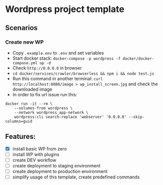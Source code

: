 # Wordpress project template

## Scenarios

### Create new WP

* Copy `.example.env` to `.env` and set variables
* Start docker stack: `docker-compose -p wordpress -f docker/docker-compose.yml up -d`
* Check `http://0.0.0.0` in browser
* `cd docker/services/crawler/browserless && npm i && node test.js`
* Run this command in another terminal: `curl http://localhost:8080/image > wp_install_screen.jpg` and check the downloaded image
* In order to fix url issue run this:
```
docker run -it --rm \                                        
    --volumes-from wordpress \
    --network wordpress_app-network \
    wordpress:cli search-replace 'webserver' '0.0.0.0' --skip-columns=guid
```

## Features:

- [x] install basic WP from zero
- [ ] install WP with plugins
- [ ] create DEV workflow
- [ ] create deployment to staging environment
- [ ] create deployment to production environment
- [ ] simplify usage of this template, create predefined commands